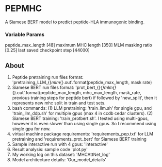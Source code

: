 # PEPMHC
A Siamese BERT model to predict peptide-HLA immunogenic binding.

### Variable Params
peptide_max_length [48]
maximum MHC length [350]
MLM masking ratio [0.25]
last saved checkpoint step [44000]

## About
1. Peptide pretraining run files format: 'pretraining_LLM_{}_mlm_{}.out'.format(peptide_max_length, mask rate)
2. Siamese BERT run files format: 'prot_bert_{}_{}_mlm_{}_{}.out'.format(peptide_max_length, mhc_max_length, mask_rate, previous training steps for peptide bert)
if followed by 'new_split', then it represents new mhc split in train and test sets. 
3. bash commands: 
    (1) LLM pretraining: 'train_llm.sh' for single gpu, and 'train_llm_ddp.sh' for multiple gpus (max 4 in ccdb cedar clusters). 
    (2) Siamese BERT training: 'train_protbert.sh'. I tested using multi-gpus, however it is even slower than using single gpus. So I recommend using single gpu for now.
4. virtual machine package requirements: 'requirements_pep.txt' for LLM pretraining  and 'requirements_prot_bert' for Siamese BERT training
5. Sample interactive run with 4 gpus: 'interactive'
6. Result analysis: sample code 'plot.py' 
7. My working log on this dataset: 'MHCAttNet_log'
8. Model architecture details: 'Our_model_details'

